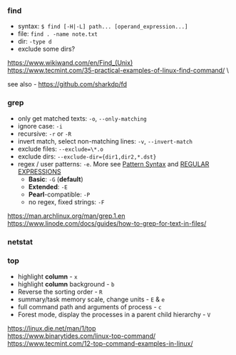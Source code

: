 
### find
* syntax: `$ find [-H|-L] path... [operand_expression...]`
* file: `find . -name note.txt`
* dir: `-type d`
* exclude some dirs?

https://www.wikiwand.com/en/Find_(Unix) \
https://www.tecmint.com/35-practical-examples-of-linux-find-command/ \

see also - https://github.com/sharkdp/fd

### grep
* only get matched texts: `-o`, `--only-matching`
* ignore case: `-i`
* recursive: `-r` or `-R`
* invert match, select non-matching lines: `-v`, `--invert-match`
* exclude files: `--exclude=\*.o`
* exclude dirs: `--exclude-dir={dir1,dir2,*.dst}`
* regex / user patterns: `-e`. More see [Pattern Syntax](https://man.archlinux.org/man/grep.1.en#Pattern_Syntax) and [REGULAR EXPRESSIONS](https://man.archlinux.org/man/grep.1.en#REGULAR_EXPRESSIONS)
    * **Basic**: `-G` (**default**)
    *  **Extended**: `-E`
    *  **Pearl**-compatible: `-P`
    *  no regex, fixed strings: `-F`

https://man.archlinux.org/man/grep.1.en \
https://www.linode.com/docs/guides/how-to-grep-for-text-in-files/

### netstat

### top
* highlight **column** - `x`
* highlight **column** background - `b`
* Reverse the sorting order - `R`
* summary/task memory scale, change units - `E` & `e`
* full command path and arguments of process - `c`
* Forest mode, display the processes in a parent child hierarchy - `V`

https://linux.die.net/man/1/top <br/>
https://www.binarytides.com/linux-top-command/  <br/>
https://www.tecmint.com/12-top-command-examples-in-linux/

